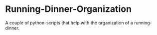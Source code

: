 # Running-Dinner-Organization
A couple of python-scripts that help with the organization of a running-dinner. 
